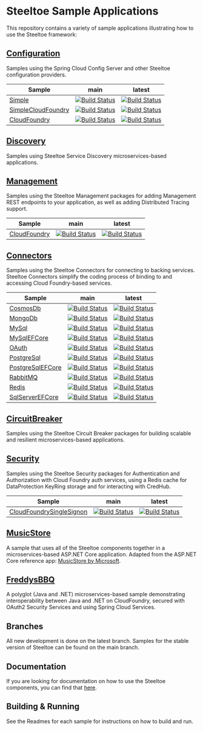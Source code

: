 # Steeltoe Sample Applications

This repository contains a variety of sample applications illustrating how to use the Steeltoe framework:

## [Configuration](Configuration)
Samples using the Spring Cloud Config Server and other Steeltoe configuration providers.

| Sample | main | latest |
| --- | --- | --- |
| [Simple](Configuration/src/Simple) | [![Build Status](https://dev.azure.com/SteeltoeOSS/Steeltoe/_apis/build/status/Samples/SteeltoeOSS.Samples%20%5BConfiguration_Simple%5D?branchName=main)](https://dev.azure.com/SteeltoeOSS/Steeltoe/_build/latest?definitionId=16&branchName=main) | [![Build Status](https://dev.azure.com/SteeltoeOSS/Steeltoe/_apis/build/status/Samples/SteeltoeOSS.Samples%20%5BConfiguration_Simple%5D?branchName=latest)](https://dev.azure.com/SteeltoeOSS/Steeltoe/_build/latest?definitionId=16&branchName=latest) |
| [SimpleCloudFoundry](Configuration/src/SimpleCloudFoundry) | [![Build Status](https://dev.azure.com/SteeltoeOSS/Steeltoe/_apis/build/status/Samples/SteeltoeOSS.Samples%20%5BConfiguration_SimpleCloudFoundry%5D?branchName=main)](https://dev.azure.com/SteeltoeOSS/Steeltoe/_build/latest?definitionId=13&branchName=main) | [![Build Status](https://dev.azure.com/SteeltoeOSS/Steeltoe/_apis/build/status/Samples/SteeltoeOSS.Samples%20%5BConfiguration_SimpleCloudFoundry%5D?branchName=latest)](https://dev.azure.com/SteeltoeOSS/Steeltoe/_build/latest?definitionId=13&branchName=latest) |
| [CloudFoundry](Configuration/src/CloudFoundry) | [![Build Status](https://dev.azure.com/SteeltoeOSS/Steeltoe/_apis/build/status/Samples/SteeltoeOSS.Samples%20%5BConfiguration_CloudFoundry%5D?branchName=main)](https://dev.azure.com/SteeltoeOSS/Steeltoe/_build/latest?definitionId=15&branchName=main) | [![Build Status](https://dev.azure.com/SteeltoeOSS/Steeltoe/_apis/build/status/Samples/SteeltoeOSS.Samples%20%5BConfiguration_CloudFoundry%5D?branchName=latest)](https://dev.azure.com/SteeltoeOSS/Steeltoe/_build/latest?definitionId=15&branchName=latest) |

## [Discovery](Discovery)
Samples using Steeltoe Service Discovery microservices-based applications.

## [Management](Management)
Samples using the Steeltoe Management packages for adding Management REST endpoints to your application, as well as adding Distributed Tracing support.

| Sample | main | latest |
| --- | --- | --- |
| [CloudFoundry](Management/src/CloudFoundry) | [![Build Status](https://dev.azure.com/SteeltoeOSS/Steeltoe/_apis/build/status/Samples/SteeltoeOSS.Samples%20%5BManagement_CloudFoundry%5D?branchName=main)](https://dev.azure.com/SteeltoeOSS/Steeltoe/_build/latest?definitionId=23&branchName=main) | [![Build Status](https://dev.azure.com/SteeltoeOSS/Steeltoe/_apis/build/status/Samples/SteeltoeOSS.Samples%20%5BManagement_CloudFoundry%5D?branchName=latest)](https://dev.azure.com/SteeltoeOSS/Steeltoe/_build/latest?definitionId=23&branchName=latest) |

## [Connectors](Connectors)
Samples using the Steeltoe Connectors for connecting to backing services. Steeltoe Connectors simplify the coding process of binding to and accessing Cloud Foundry-based services.

| Sample | main | latest |
| --- | --- | --- |
| [CosmosDb](Connectors/src/CosmosDb) | [![Build Status](https://dev.azure.com/SteeltoeOSS/Steeltoe/_apis/build/status/Samples/Steeltoe-Samples-Connectors-CosmosDb?branchName=main)](https://dev.azure.com/SteeltoeOSS/Steeltoe/_build/latest?definitionId=69&branchName=main) | [![Build Status](https://dev.azure.com/SteeltoeOSS/Steeltoe/_apis/build/status/Samples/Steeltoe-Samples-Connectors-CosmosDb?branchName=latest)](https://dev.azure.com/SteeltoeOSS/Steeltoe/_build/latest?definitionId=69&branchName=latest) |
| [MongoDb](Connectors/src/MongoDb) | [![Build Status](https://dev.azure.com/SteeltoeOSS/Steeltoe/_apis/build/status/Samples/Steeltoe-Samples-Connectors-MongoDb?branchName=main)](https://dev.azure.com/SteeltoeOSS/Steeltoe/_build/latest?definitionId=70&branchName=main) | [![Build Status](https://dev.azure.com/SteeltoeOSS/Steeltoe/_apis/build/status/Samples/Steeltoe-Samples-Connectors-MongoDb?branchName=latest)](https://dev.azure.com/SteeltoeOSS/Steeltoe/_build/latest?definitionId=70&branchName=latest) |
| [MySql](Connectors/src/MySql) | [![Build Status](https://dev.azure.com/SteeltoeOSS/Steeltoe/_apis/build/status/Samples/Steeltoe-Samples-Connectors-MySql?branchName=main)](https://dev.azure.com/SteeltoeOSS/Steeltoe/_build/latest?definitionId=17&branchName=main) | [![Build Status](https://dev.azure.com/SteeltoeOSS/Steeltoe/_apis/build/status/Samples/Steeltoe-Samples-Connectors-MySql?branchName=latest)](https://dev.azure.com/SteeltoeOSS/Steeltoe/_build/latest?definitionId=17&branchName=latest) |
| [MySqlEFCore](Connectors/src/MySqlEFCore) | [![Build Status](https://dev.azure.com/SteeltoeOSS/Steeltoe/_apis/build/status/Samples/Steeltoe-Samples-Connectors-MySqlEFCore?branchName=main)](https://dev.azure.com/SteeltoeOSS/Steeltoe/_build/latest?definitionId=18&branchName=main) | [![Build Status](https://dev.azure.com/SteeltoeOSS/Steeltoe/_apis/build/status/Samples/Steeltoe-Samples-Connectors-MySqlEFCore?branchName=latest)](https://dev.azure.com/SteeltoeOSS/Steeltoe/_build/latest?definitionId=18&branchName=latest) |
| [OAuth](Connectors/src/OAuth) | [![Build Status](https://dev.azure.com/SteeltoeOSS/Steeltoe/_apis/build/status/Samples/Steeltoe-Samples-Connectors-OAuth?branchName=main)](https://dev.azure.com/SteeltoeOSS/Steeltoe/_build/latest?definitionId=72&branchName=main) | [![Build Status](https://dev.azure.com/SteeltoeOSS/Steeltoe/_apis/build/status/Samples/Steeltoe-Samples-Connectors-OAuth?branchName=latest)](https://dev.azure.com/SteeltoeOSS/Steeltoe/_build/latest?definitionId=72&branchName=latest) |
| [PostgreSql](Connectors/src/PostgreSql) | [![Build Status](https://dev.azure.com/SteeltoeOSS/Steeltoe/_apis/build/status/Samples/Steeltoe-Samples-Connectors-PostgreSql?branchName=main)](https://dev.azure.com/SteeltoeOSS/Steeltoe/_build/latest?definitionId=21&branchName=main) | [![Build Status](https://dev.azure.com/SteeltoeOSS/Steeltoe/_apis/build/status/Samples/Steeltoe-Samples-Connectors-PostgreSql?branchName=latest)](https://dev.azure.com/SteeltoeOSS/Steeltoe/_build/latest?definitionId=21&branchName=latest) |
| [PostgreSqlEFCore](Connectors/src/PostgreSqlEFCore) | [![Build Status](https://dev.azure.com/SteeltoeOSS/Steeltoe/_apis/build/status/Samples/Steeltoe-Samples-Connectors-PostgreSqlEFCore?branchName=main)](https://dev.azure.com/SteeltoeOSS/Steeltoe/_build/latest?definitionId=22&branchName=main) | [![Build Status](https://dev.azure.com/SteeltoeOSS/Steeltoe/_apis/build/status/Samples/Steeltoe-Samples-Connectors-PostgreSqlEFCore?branchName=latest)](https://dev.azure.com/SteeltoeOSS/Steeltoe/_build/latest?definitionId=22&branchName=latest) |
| [RabbitMQ](Connectors/src/RabbitMQ) | [![Build Status](https://dev.azure.com/SteeltoeOSS/Steeltoe/_apis/build/status/Samples/Steeltoe-Samples-Connectors-RabbitMQ?branchName=main)](https://dev.azure.com/SteeltoeOSS/Steeltoe/_build/latest?definitionId=14&branchName=main) | [![Build Status](https://dev.azure.com/SteeltoeOSS/Steeltoe/_apis/build/status/Samples/Steeltoe-Samples-Connectors-RabbitMQ?branchName=latest)](https://dev.azure.com/SteeltoeOSS/Steeltoe/_build/latest?definitionId=14&branchName=latest) |
| [Redis](Connectors/src/Redis) | [![Build Status](https://dev.azure.com/SteeltoeOSS/Steeltoe/_apis/build/status/Samples/Steeltoe-Samples-Connectors-Redis?branchName=main)](https://dev.azure.com/SteeltoeOSS/Steeltoe/_build/latest?definitionId=20&branchName=main) | [![Build Status](https://dev.azure.com/SteeltoeOSS/Steeltoe/_apis/build/status/Samples/Steeltoe-Samples-Connectors-Redis?branchName=latest)](https://dev.azure.com/SteeltoeOSS/Steeltoe/_build/latest?definitionId=20&branchName=latest) |
| [SqlServerEFCore](Connectors/src/SqlServerEFCore) | [![Build Status](https://dev.azure.com/SteeltoeOSS/Steeltoe/_apis/build/status/Samples/Steeltoe-Samples-Connectors-SqlServerEFCore?branchName=main)](https://dev.azure.com/SteeltoeOSS/Steeltoe/_build/latest?definitionId=71&branchName=main) | [![Build Status](https://dev.azure.com/SteeltoeOSS/Steeltoe/_apis/build/status/Samples/Steeltoe-Samples-Connectors-SqlServerEFCore?branchName=latest)](https://dev.azure.com/SteeltoeOSS/Steeltoe/_build/latest?definitionId=71&branchName=latest) |

## [CircuitBreaker](CircuitBreaker)
Samples using the Steeltoe Circuit Breaker packages for building scalable and resilient microservices-based applications.

## [Security](Security)
Samples using the Steeltoe Security packages for Authentication and Authorization with Cloud Foundry auth services, using a Redis cache for DataProtection KeyRing storage and for interacting with CredHub.

| Sample | main | latest |
| --- | --- | --- |
| [CloudFoundrySingleSignon](Security/src/CloudFoundrySingleSignon) | [![Build Status](https://dev.azure.com/SteeltoeOSS/Steeltoe/_apis/build/status/Samples/SteeltoeOSS.Samples%20%5BSecurity_CloudFoundrySingleSignon%5D?branchName=main)](https://dev.azure.com/SteeltoeOSS/Steeltoe/_build/latest?definitionId=24&branchName=main) | [![Build Status](https://dev.azure.com/SteeltoeOSS/Steeltoe/_apis/build/status/Samples/SteeltoeOSS.Samples%20%5BSecurity_CloudFoundrySingleSignon%5D?branchName=latest)](https://dev.azure.com/SteeltoeOSS/Steeltoe/_build/latest?definitionId=24&branchName=latest) |

## [MusicStore](MusicStore)
A sample that uses all of the Steeltoe components together in a microservices-based ASP.NET Core application. Adapted from the ASP.NET Core reference app: [MusicStore by Microsoft](https://github.com/aspnet/AspNetCore/tree/main/src/MusicStore).

## [FreddysBBQ](FreddysBBQ)
A polyglot (Java and .NET) microservices-based sample demonstrating interoperability between Java and .NET on CloudFoundry, secured with OAuth2 Security Services and using Spring Cloud Services.

## Branches

All new development is done on the latest branch. Samples for the stable version of Steeltoe can be found on the main branch.

## Documentation

If you are looking for documentation on how to use the Steeltoe components, you can find that [here](https://steeltoe.io/docs/).

## Building & Running

See the Readmes for each sample for instructions on how to build and run.
